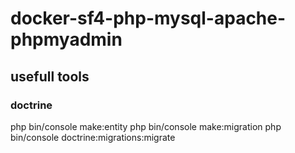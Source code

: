 # docker-sf4-php-mysql-apache-phpmyadmin

## usefull tools
### doctrine
php bin/console make:entity
php bin/console make:migration
php bin/console doctrine:migrations:migrate
